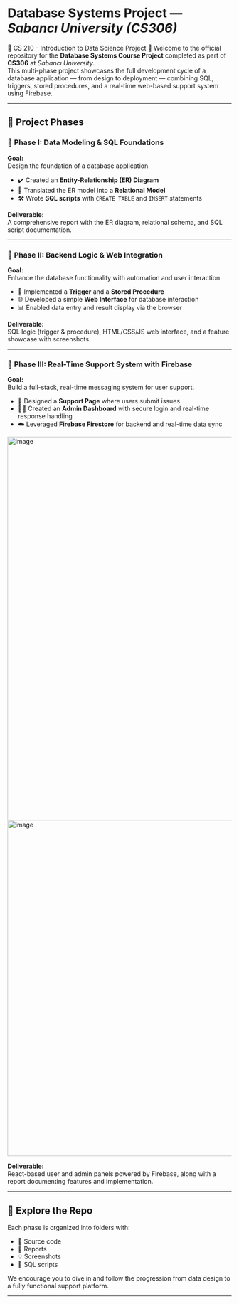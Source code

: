 # Database Systems Project — *Sabancı University (CS306)*
🧙 CS 210 - Introduction to Data Science Project 🧙
Welcome to the official repository for the **Database Systems Course Project** completed as part of **CS306** at *Sabancı University*.  
This multi-phase project showcases the full development cycle of a database application — from design to deployment — combining SQL, triggers, stored procedures, and a real-time web-based support system using Firebase.

---

## 📁 Project Phases

### 🔹 **Phase I: Data Modeling & SQL Foundations**
**Goal:**  
Design the foundation of a database application.

- ✔️ Created an **Entity-Relationship (ER) Diagram**
- 🔁 Translated the ER model into a **Relational Model**
- 🛠️ Wrote **SQL scripts** with `CREATE TABLE` and `INSERT` statements

**Deliverable:**  
A comprehensive report with the ER diagram, relational schema, and SQL script documentation.

---

### 🔹 **Phase II: Backend Logic & Web Integration**
**Goal:**  
Enhance the database functionality with automation and user interaction.

- 🔄 Implemented a **Trigger** and a **Stored Procedure**
- 🌐 Developed a simple **Web Interface** for database interaction
- 📊 Enabled data entry and result display via the browser

**Deliverable:**  
SQL logic (trigger & procedure), HTML/CSS/JS web interface, and a feature showcase with screenshots.

---

### 🔹 **Phase III: Real-Time Support System with Firebase**
**Goal:**  
Build a full-stack, real-time messaging system for user support.

- 💬 Designed a **Support Page** where users submit issues
- 🧑‍💼 Created an **Admin Dashboard** with secure login and real-time response handling
- ☁️ Leveraged **Firebase Firestore** for backend and real-time data sync
<img width="1919" height="862" alt="image" src="https://github.com/user-attachments/assets/53502e40-2589-4a49-977a-aebd8b4231ca" />
<img width="854" height="756" alt="image" src="https://github.com/user-attachments/assets/14015c8c-8e25-4989-bc3a-4f21c4a02a77" />

**Deliverable:**  
React-based user and admin panels powered by Firebase, along with a report documenting features and implementation.

---

## 🧭 Explore the Repo

Each phase is organized into folders with:
- 📄 Source code  
- 📑 Reports  
- 💡 Screenshots  
- 🧪 SQL scripts  

We encourage you to dive in and follow the progression from data design to a fully functional support platform.

---
